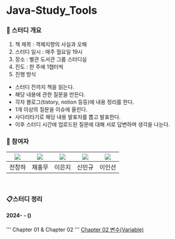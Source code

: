 # Java-Study_Tools

### 📖 스터디 개요 
1. 책 제목 : 객체지향의 사실과 오해 
2. 스터디 일시 : 매주 월요일 19시 
3. 장소 : 별관 도서관 그룹 스터디실  
4. 진도 : 한 주에 1챕터씩 
5. 진행 방식 
* 스터디 전까지 책을 읽는다.
* 해당 내용에 관한 질문을 만든다.
* 각자 블로그(tistory, notion 등등)에 내용 정리를 한다.
* 1개 이상의 질문을 이슈에 올린다.
* 사다리타기로 해당 내용 발표자를 뽑고 발표한다.
* 이후 스터디 시간에 업로드된 질문에 대해 서로 답변하며 생각을 나눈다. 
### 📗 참여자 
| [<img src="https://github.com/Changha-dev.png">](https://github.com/Changha-dev) | [<img src="https://github.com/Hong-Mu.png">](https://github.com/Hong-Mu) | [<img src="https://github.com/ej070961.png">](https://github.com/ej070961) | [<img src="https://github.com/UykM.png">](https://github.com/UykM) | [<img src="https://github.com/leeinsunny.png">](https://github.com/leeinsunny) |
|:---:|:---:|:---:|:---:|:---:
전창하|채홍무|이은지|신민규|이인선

<br>

### 📋스터디 정리

#### 2024- - ()
'''
Chapter 01 & Chapter 02
'''
[Chapter 02 변수(Variable)](https://ukym-tistory.tistory.com/entry/%EB%B3%80%EC%88%98Variable)
